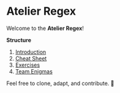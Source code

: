 # Atelier Regex 

Welcome to the **Atelier Regex**!  

**Structure**  
1. [Introduction](intro.md)  
2. [Cheat Sheet](cheat-sheet.md)  
3. [Exercises](exercises.md)  
4. [Team Enigmas](enigmas.md)  

Feel free to clone, adapt, and contribute. 🦾

